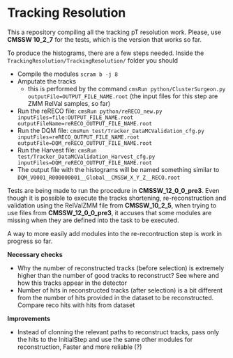 # Tracking Resolution

This a repository compiling all the tracking pT resolution work. Please, use **CMSSW 10_2_7** for the tests, which is the version that works so far.

To produce the histograms, there are a few steps needed. Inside the `TrackingResolution/TrackingResolution/` folder you should
  - Compile the modules `scram b -j 8`
  - Amputate the tracks
     - this is performed by the command `cmsRun python/ClusterSurgeon.py outputFile=OUTPUT_FILE_NAME.root` (the input files for this step are ZMM RelVal samples, so far)
  - Run the reRECO file: `cmsRun python/reRECO_new.py inputFiles=file:OUTPUT_FILE_NAME.root outputFileName=reRECO_OUTPUT_FILE_NAME.root`
  - Run the DQM file: `cmsRun test/Tracker_DataMCValidation_cfg.py inputFiles=reRECO_OUTPUT_FILE_NAME.root outputFile=DQM_reRECO_OUTPUT_FILE_NAME.root`
  - Run the Harvest file: `cmsRun test/Tracker_DataMCValidation_Harvest_cfg.py inputFiles=DQM_reRECO_OUTPUT_FILE_NAME.root`
  - The output file with the histograms will be named something similar to `DQM_V0001_R000000001__Global__CMSSW_X_Y_Z__RECO.root`

Tests are being made to run the procedure in **CMSSW_12_0_0_pre3**. Even though it is possible to execute the tracks shortening, re-reconstruction and validation using the RelValZMM file from **CMSSW_10_2_5**, when trying to use files from **CMSSW_12_0_0_pre3**, it accuses that some modules are missing when they are defined into the task to be executed.

A way to more easily add modules into the re-recontruction step is work in progress so far.

**Necessary checks**
  - Why the number of reconstructed tracks (before selection) is extremely higher than the number of good tracks to reconstruct? See where and how this tracks appear in the detector
  - Number of hits in reconstructed tracks (after selection) is a bit different from the number of hits provided in the dataset to be reconstructed. Compare reco hits with hits from dataset

**Improvements**
  - Instead of clonning the relevant paths to reconstruct tracks, pass only the hits to the InitialStep and use the same other modules for reconstruction, Faster and more reliable (?)
